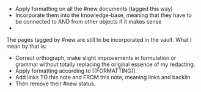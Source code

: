 * Apply formatting on all the #new documents (tagged this way)
* Incorporate them into the knowledge-base, meaning that they have to be connected to AND from other objects if it makes sense
* 


The pages tagged by #new are still to be incorporated in the vault. What I mean by that is:
- Correct orthograph, make slight improvements in formulation or grammar without totally replacing the original essence of my redacting.
- Apply formatting according to [[FORMATTING]].
- Add links TO this note and FROM this note, meaning links and backlin
- Then remove their #new status.